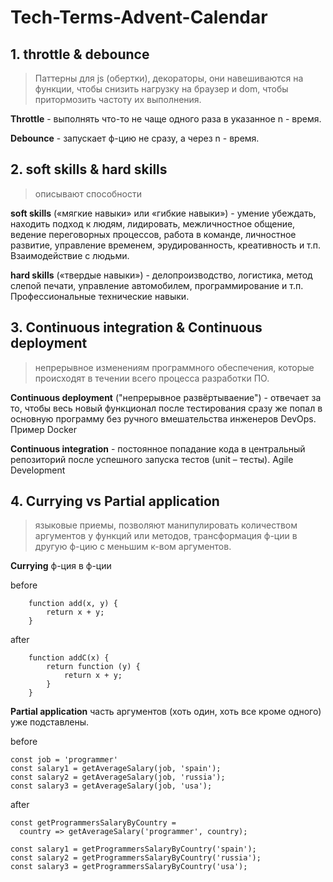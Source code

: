 # Tech-Terms-Advent-Calendar
## 1. **throttle & debounce**
> Паттерны для js (обертки), декораторы, они навешиваются на функции, чтобы снизить нагрузку на браузер и dom, чтобы притормозить частоту их выполнения.

**Throttle** - выполнять что-то не чаще одного раза в указанное n - время.

**Debounce** - запускает ф-цию не сразу, а через n - время.

## 2. **soft skills & hard skills**
> описывают способности 

**soft skills** («мягкие навыки» или «гибкие навыки») - умение убеждать, находить подход к людям, лидировать, межличностное общение, ведение переговорных процессов, работа в команде, личностное развитие, управление временем, эрудированность, креативность и т.п. Взаимодействие с людьми.

**hard skills** («твердые навыки») - делопроизводство, логистика, метод слепой печати, управление автомобилем, программирование и т.п. Профессиональные технические навыки.

## 3. **Continuous integration & Continuous deployment**
> непрерывное изменениям программного обеспечения, которые происходят в течении всего процесса разработки ПО.

**Continuous deployment** ("непрерывное развёртываение") - отвечает за то, чтобы весь новый функционал после тестирования сразу же попал в основную программу без ручного вмешательства инженеров DevOps. Пример Docker

**Continuous integration** - постоянное попадание кода в центральный репозиторий после успешного запуска тестов (unit – тесты). Agile Development

## 4. **Currying vs Partial application**
> языковые приемы, позволяют манипулировать количеством аргументов у функций или методов, трансформация ф-ции в другую ф-цию с меньшим к-вом аргументов.

**Currying** ф-ция в ф-ции

before
```
    function add(x, y) {
        return x + y;
    }
```
after
```
    function addC(x) {
        return function (y) {
            return x + y;
        }
    }
```

**Partial application** часть аргументов (хоть один, хоть все кроме одного) уже подставлены.

before
```
const job = 'programmer'
const salary1 = getAverageSalary(job, 'spain');
const salary2 = getAverageSalary(job, 'russia');
const salary3 = getAverageSalary(job, 'usa');
```
after
```
const getProgrammersSalaryByCountry =
  country => getAverageSalary('programmer', country);

const salary1 = getProgrammersSalaryByCountry('spain');
const salary2 = getProgrammersSalaryByCountry('russia');
const salary3 = getProgrammersSalaryByCountry('usa');
```
